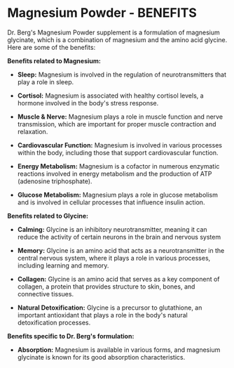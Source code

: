 # Magnesium Powder - BENEFITS

Dr. Berg's Magnesium Powder supplement is a formulation of magnesium glycinate, which is a combination of magnesium and the amino acid glycine. Here are some of the benefits:  

**Benefits related to Magnesium:** 

- **Sleep:** Magnesium is involved in the regulation of neurotransmitters that play a role in sleep. 

- **Cortisol:** Magnesium is associated with healthy cortisol levels, a hormone involved in the body's stress response. 

- **Muscle & Nerve:** Magnesium plays a role in muscle function and nerve transmission, which are important for proper muscle contraction and relaxation. 

- **Cardiovascular Function:** Magnesium is involved in various processes within the body, including those that support cardiovascular function. 

- **Energy Metabolism:** Magnesium is a cofactor in numerous enzymatic reactions involved in energy metabolism and the production of ATP (adenosine triphosphate). 

- **Glucose Metabolism:** Magnesium plays a role in glucose metabolism and is involved in cellular processes that influence insulin action. 

**Benefits related to Glycine:** 

- **Calming:** Glycine is an inhibitory neurotransmitter, meaning it can reduce the activity of certain neurons in the brain and nervous system 

- **Memory:** Glycine is an amino acid that acts as a neurotransmitter in the central nervous system, where it plays a role in various processes, including learning and memory. 

- **Collagen:** Glycine is an amino acid that serves as a key component of collagen, a protein that provides structure to skin, bones, and connective tissues. 

- **Natural Detoxification:** Glycine is a precursor to glutathione, an important antioxidant that plays a role in the body's natural detoxification processes. 

**Benefits specific to Dr. Berg's formulation:** 

- **Absorption:** Magnesium is available in various forms, and magnesium glycinate is known for its good absorption characteristics.